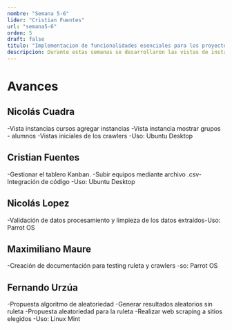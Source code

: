 ```yaml
---
nombre: "Semana 5-6"
lider: "Cristian Fuentes"
url: "semana5-6"
orden: 5
draft: false
titulo: "Implementacion de funcionalidades esenciales para los proyectos"
descripcion: Durante estas semanas se desarrollaron las vistas de instancias de curso, algoritmos de aleatoriedad, se integraron procesos de scraping y documentación técnica."
---
```


# Avances

## Nicolás Cuadra
   -Vista instancias cursos agregar instancias​
   -Vista instancia mostrar grupos - alumnos​
   -Vistas iniciales de los crawlers​
   -Uso: Ubuntu Desktop

## Cristian Fuentes
   -Gestionar el tablero Kanban.​
   -Subir equipos mediante archivo .csv​
   -Integración de código​
   -Uso: Ubuntu Desktop

## Nicolás Lopez
   -Validación de datos procesamiento y limpieza de los datos extraídos​
   -Uso: Parrot OS

## Maximiliano Maure
   -Creación de documentación para testing ruleta y crawlers​
   -so: Parrot OS

## Fernando Urzúa
   -Propuesta algoritmo de aleatoriedad​
   -Generar resultados aleatorios sin ruleta​
   -Propuesta aleatoriedad para la ruleta​
   -Realizar web scraping a sitios elegidos​
   -Uso: Linux Mint